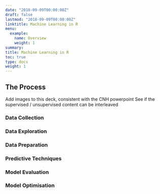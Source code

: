 ```yaml
---
date: "2018-09-09T00:00:00Z"
draft: false
lastmod: "2018-09-09T00:00:00Z"
linktitle: Machine Learning in R
menu:
  example:
    name: Overview
    weight: 1
summary: 
title: Machine Learning in R
toc: true
type: docs
weight: 1
---
```


## The Process

Add images to this deck, consistent with the CNH powerpoint
See if the supervised / unsupervised content can be interleaved

### Data Collection

### Data Exploration

### Data Preparation

### Predictive Techniques

### Model Evaluation

### Model Optimisation


